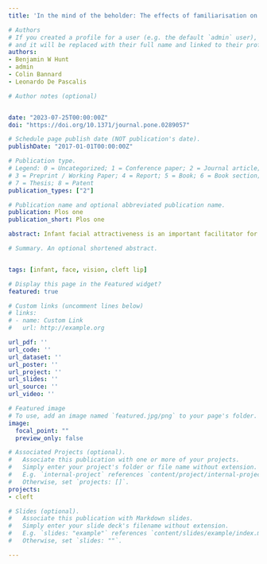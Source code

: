```yaml
---
title: 'In the mind of the beholder: The effects of familiarisation on the perception of atypical infant facial configurations'

# Authors
# If you created a profile for a user (e.g. the default `admin` user), write the username (folder name) here 
# and it will be replaced with their full name and linked to their profile.
authors:
- Benjamin W Hunt
- admin
- Colin Bannard
- Leonardo De Pascalis

# Author notes (optional)


date: "2023-07-25T00:00:00Z"
doi: "https://doi.org/10.1371/journal.pone.0289057"

# Schedule page publish date (NOT publication's date).
publishDate: "2017-01-01T00:00:00Z"

# Publication type.
# Legend: 0 = Uncategorized; 1 = Conference paper; 2 = Journal article;
# 3 = Preprint / Working Paper; 4 = Report; 5 = Book; 6 = Book section;
# 7 = Thesis; 8 = Patent
publication_types: ["2"]

# Publication name and optional abbreviated publication name.
publication: Plos one
publication_short: Plos one

abstract: Infant facial attractiveness is an important facilitator for adult-infant caregiving behaviour. Disruption to typical infant facial configurations can, however, attenuate their perceived attractiveness, as rated by adult observers. Previous research has either focused on how ratings are affected by observer characteristics (e.g., male/female), or alterations to infant faces, either experimentally, or naturalistically induced, such as the presence of a cleft lip. Little research has however been conducted on the effects of observer experience on adult ratings of infant facial attractiveness. Such effects could inform clinical work and policies aimed at promoting positive perception of facial malformations. The present study thus explored the effects of familiarisation on how typical and atypical infant facial configurations are evaluated by adults. We recruited two groups of female participants and compared their subjective attractiveness ratings of infant faces (24 typical and 24 cleft-affected), at baseline, and at one-week post-test. Between the two assessments, one group (n = 41) underwent a week-long training phase, where they were familiarised with cleft lip/palate-related visual and informational stimuli, while the control group (n = 44) received no training. Significantly higher ratings were provided for faces of typically developing versus cleft-affected infants by both groups of participants at baseline. At post-test, this pattern of ratings was repeated in participants belonging to the control group, while familiarised participants showed an increase, compared to baseline, in their ratings of cleft-affected faces and no difference between their evaluation of the latter and that of typically developing faces. These findings extend our understanding of the observer’s experience in the evaluation of infant faces, beyond the effects of the structural characteristics of the observed faces. Results also highlight familiarity as a potentially protective influence against the negative consequences of alterations to typical facial configurations, suggesting avenues for intervention in supporting adult caregivers in the context of neonatal facial malformations.

# Summary. An optional shortened abstract.


tags: [infant, face, vision, cleft lip]

# Display this page in the Featured widget?
featured: true

# Custom links (uncomment lines below)
# links:
# - name: Custom Link
#   url: http://example.org

url_pdf: ''
url_code: ''
url_dataset: ''
url_poster: ''
url_project: ''
url_slides: ''
url_source: ''
url_video: ''

# Featured image
# To use, add an image named `featured.jpg/png` to your page's folder. 
image:
  focal_point: ""
  preview_only: false

# Associated Projects (optional).
#   Associate this publication with one or more of your projects.
#   Simply enter your project's folder or file name without extension.
#   E.g. `internal-project` references `content/project/internal-project/index.md`.
#   Otherwise, set `projects: []`.
projects:
- cleft

# Slides (optional).
#   Associate this publication with Markdown slides.
#   Simply enter your slide deck's filename without extension.
#   E.g. `slides: "example"` references `content/slides/example/index.md`.
#   Otherwise, set `slides: ""`.

---
```



